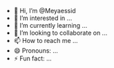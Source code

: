 - 👋 Hi, I’m @Meyaessid
- 👀 I’m interested in ...
- 🌱 I’m currently learning ...
- 💞️ I’m looking to collaborate on ...
- 📫 How to reach me ...
- 😄 Pronouns: ...
- ⚡ Fun fact: ...

<!---
Meyaessid/Meyaessid is a ✨ special ✨ repository because its `README.md` (this file) appears on your GitHub profile.
You can click the Preview link to take a look at your changes.
--->
